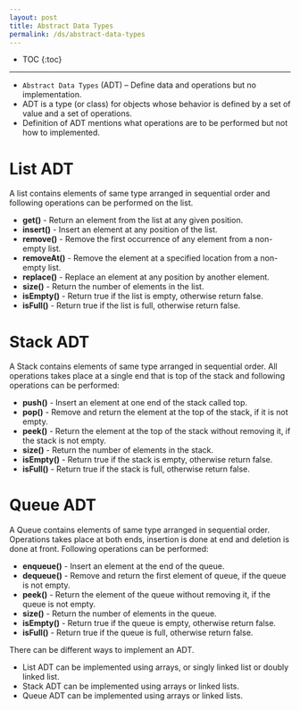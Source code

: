 ```yaml
---
layout: post
title: Abstract Data Types
permalink: /ds/abstract-data-types
---
```


- TOC
{:toc}

---


* `Abstract Data Types` (ADT) – Define data and operations but no implementation.
* ADT is a type (or class) for objects whose behavior is defined by a set of value and a set of operations.
* Definition of ADT mentions what operations are to be performed but not how to implemented.

# List ADT
A list contains elements of same type arranged in sequential order and following operations can be performed on the list.
- **get()** - Return an element from the list at any given position.
- **insert()**   - Insert an element at any position of the list.
- **remove()**   - Remove the first occurrence of any element from a non-empty list.
- **removeAt()** - Remove the element at a specified location from a non-empty list.
- **replace()**  - Replace an element at any position by another element.
- **size()**     - Return the number of elements in the list.
- **isEmpty()**  - Return true if the list is empty, otherwise return false.
- **isFull()**   - Return true if the list is full, otherwise return false.

# Stack ADT
A Stack contains elements of same type arranged in sequential order. All operations takes place at a single end that is top of the stack and following operations can be performed:
- **push()**    - Insert an element at one end of the stack called top.
- **pop()**     - Remove and return the element at the top of the stack, if it is not empty.
- **peek()**    - Return the element at the top of the stack without removing it, if the stack is not empty.
- **size()**    - Return the number of elements in the stack.
- **isEmpty()** - Return true if the stack is empty, otherwise return false.
- **isFull()**  - Return true if the stack is full, otherwise return false.

# Queue ADT
A Queue contains elements of same type arranged in sequential order. Operations takes place at both ends, insertion is done at end and deletion is done at front. Following operations can be performed:
- **enqueue()** - Insert an element at the end of the queue.
- **dequeue()** - Remove and return the first element of queue, if the queue is not empty.
- **peek()**    - Return the element of the queue without removing it, if the queue is not empty.
- **size()**    - Return the number of elements in the queue.
- **isEmpty()** - Return true if the queue is empty, otherwise return false.
- **isFull()**  - Return true if the queue is full, otherwise return false.

There can be different ways to implement an ADT.
- List ADT can be implemented using arrays, or singly linked list or doubly linked list.
- Stack ADT can be implemented using arrays or linked lists.
- Queue ADT can be implemented using arrays or linked lists.
